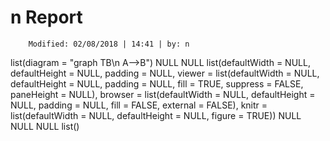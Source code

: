 #  n Report
		Modified: 02/08/2018 | 14:41 | by: n

list(diagram = "graph TB\n              A-->B") NULL NULL list(defaultWidth = NULL, defaultHeight = NULL, padding = NULL, viewer = list(defaultWidth = NULL, defaultHeight = NULL, padding = NULL, fill = TRUE, suppress = FALSE, paneHeight = NULL), browser = list(defaultWidth = NULL, defaultHeight = NULL, padding = NULL, fill = FALSE, external = FALSE), knitr = list(defaultWidth = NULL, defaultHeight = NULL, figure = TRUE)) NULL NULL NULL list()
